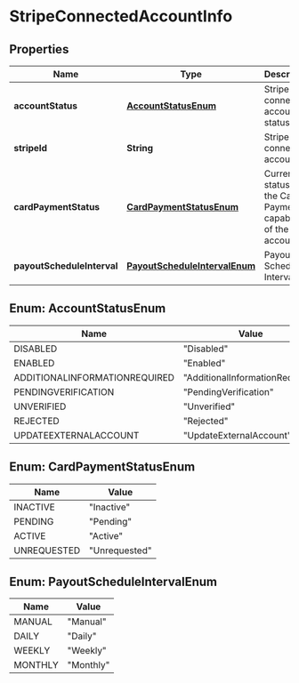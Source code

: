 
# StripeConnectedAccountInfo

## Properties
Name | Type | Description | Notes
------------ | ------------- | ------------- | -------------
**accountStatus** | [**AccountStatusEnum**](#AccountStatusEnum) | Stripe connected account status |  [optional]
**stripeId** | **String** | Stripe connected account id |  [optional]
**cardPaymentStatus** | [**CardPaymentStatusEnum**](#CardPaymentStatusEnum) | Current status of the Card Payment capability of the account |  [optional]
**payoutScheduleInterval** | [**PayoutScheduleIntervalEnum**](#PayoutScheduleIntervalEnum) | Payouts Schedule Interval |  [optional]


<a name="AccountStatusEnum"></a>
## Enum: AccountStatusEnum
Name | Value
---- | -----
DISABLED | &quot;Disabled&quot;
ENABLED | &quot;Enabled&quot;
ADDITIONALINFORMATIONREQUIRED | &quot;AdditionalInformationRequired&quot;
PENDINGVERIFICATION | &quot;PendingVerification&quot;
UNVERIFIED | &quot;Unverified&quot;
REJECTED | &quot;Rejected&quot;
UPDATEEXTERNALACCOUNT | &quot;UpdateExternalAccount&quot;


<a name="CardPaymentStatusEnum"></a>
## Enum: CardPaymentStatusEnum
Name | Value
---- | -----
INACTIVE | &quot;Inactive&quot;
PENDING | &quot;Pending&quot;
ACTIVE | &quot;Active&quot;
UNREQUESTED | &quot;Unrequested&quot;


<a name="PayoutScheduleIntervalEnum"></a>
## Enum: PayoutScheduleIntervalEnum
Name | Value
---- | -----
MANUAL | &quot;Manual&quot;
DAILY | &quot;Daily&quot;
WEEKLY | &quot;Weekly&quot;
MONTHLY | &quot;Monthly&quot;




